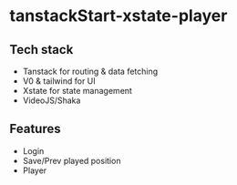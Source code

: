 # tanstackStart-xstate-player

## Tech stack
- Tanstack for routing & data fetching
- V0 & tailwind for UI
- Xstate for state management
- VideoJS/Shaka

## Features
- Login
- Save/Prev played position
- Player
